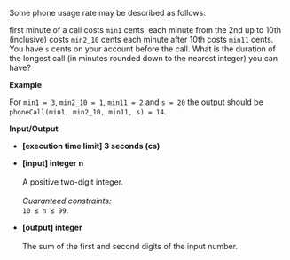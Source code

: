Some phone usage rate may be described as follows:

first minute of a call costs `min1` cents, each minute from the 2nd up to 10th (inclusive) costs `min2_10` cents each minute after 10th costs `min11` cents. You have `s` cents on your account before the call. What is the duration of the longest call (in minutes rounded down to the nearest integer) you can have?

__Example__

For `min1 = 3`, `min2_10 = 1`, `min11 = 2` and `s = 20` the output should be<br>
`phoneCall(min1, min2_10, min11, s) = 14`.

__Input/Output__

+ __[execution time limit] 3 seconds (cs)__

+ __[input] integer n__<br><br>A positive two-digit integer.<br><br>_Guaranteed constraints:_<br>`10 ≤ n ≤ 99`.

+ __[output] integer__<br><br>The sum of the first and second digits of the input number.